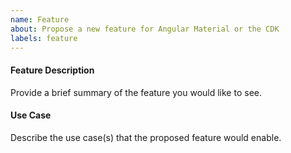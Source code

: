 ```yaml
---
name: Feature
about: Propose a new feature for Angular Material or the CDK
labels: feature
---
```

 
#### Feature Description

Provide a brief summary of the feature you would like to see.

#### Use Case

Describe the use case(s) that the proposed feature would enable.
